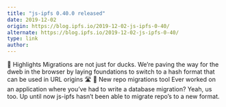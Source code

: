 ```yaml
---
title: "js-ipfs 0.40.0 released"
date: 2019-12-02
origin: https://blog.ipfs.io/2019-12-02-js-ipfs-0-40/
alternate: https://blog.ipfs.io/2019-12-02-js-ipfs-0-40/
type: link
author: 
---
```


🔦 Highlights Migrations are not just for ducks. We’re paving the way for the dweb in the browser by laying foundations to switch to a hash format that can be used in URL origins 🛣 🦆 New repo migrations tool Ever worked on an application where you’ve had to write a database migration? Yeah, us too. Up until now js-ipfs hasn’t been able to migrate repo’s to a new format.

